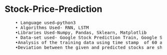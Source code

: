 # Stock-Price-Prediction
<pre>
    • Language used–python3
    • Algorithms Used- RNN, LSTM
    •Libraries Used-Numpy, Pandas, Sklearn, Matplotlib
    • Data-set used- Google Stock Prediction Train, Google Stock Prediction Test
    •Analysis of the training data using time stamp  of 60 and training it using 4  hidden layer of neurons and 1 final output neuron and predicting the values of opening stocks for 1 month after traing the algorithms for 100 epocs
    •Deviation between the given and predicted stocks are shown below 
    <a href = ''></a>
</pre>
